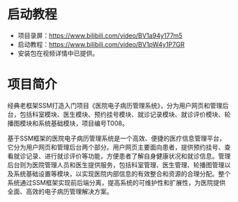 # 启动教程

- 项目录屏：https://www.bilibili.com/video/BV1a94y177m5
- 启动教程：https://www.bilibili.com/video/BV1pW4y1P7GR
- 安装包在视频详情中已提供。


# 项目简介
经典老框架SSM打造入门项目《医院电子病历管理系统》，分为用户网页和管理后台，包括科室模块、医生模块、预约挂号模块、就诊记录模块、就诊评价模块、轮播图模块和系统基础模块，项目编号T008。

基于SSM框架的医院电子病历管理系统是一个高效、便捷的医疗信息管理平台，它分为用户网页和管理后台两个部分。用户网页主要面向患者，提供预约挂号、查看就诊记录、进行就诊评价等功能，方便患者了解自身健康状况和就诊信息。管理后台则为医院管理人员和医生提供服务，包括科室管理、医生管理、轮播图管理以及系统基础设置等模块，以实现医院内部信息的有效整合和资源的合理分配。整个系统通过SSM框架实现前后端分离，提高系统的可维护性和扩展性，为医院提供全面、高效的电子病历管理解决方案。
